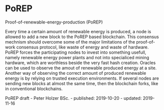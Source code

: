 # PoREP
Proof-of-renewable-energy-production (PoREP)

Every time a certain amount of renewable energy is produced, a node is allowed to add a new block to the PoREP based blockchain. This consensus mechnism should overcome some of the major limitations of the proof-of-work consensus protocol, like waste of energy and waste of hardware. PoREP forces the participating nodes to invest into something usefull, namely renewable energy power plants and not into specialiced mining hardware, which are worthless beside the very fast hash creation. Oracles can be used to observe the amout of renewable produced energy at a site. Another way of observing the correct amount of produced renewable energy is by relying on trusted execution environments. If several nodes are sending new blocks at almost the same time, then the blockchain forks, like in conventional blockchains.

PoREP draft - Peter Holzer BSc. - published: 2019-10-20 - updated: 2019-11-16

